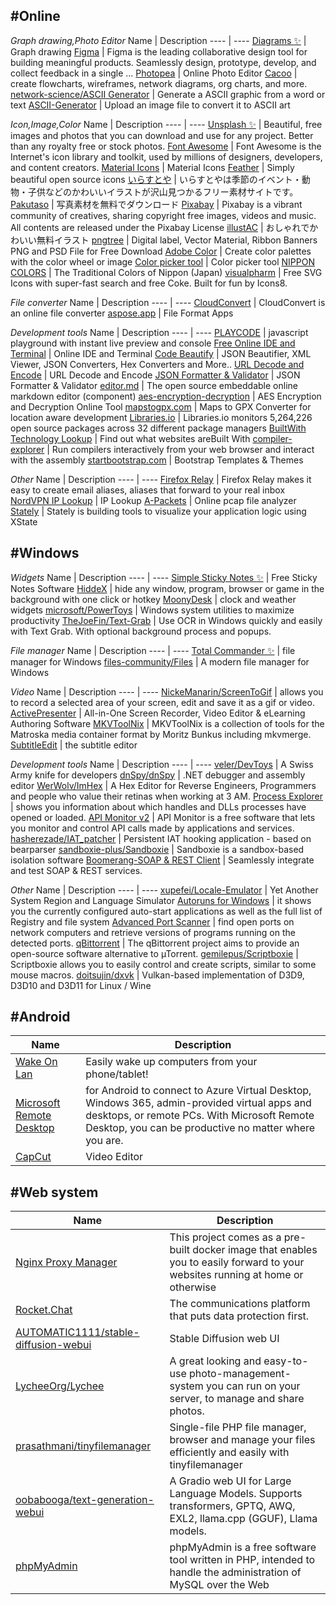 ## #Online

*Graph drawing,Photo Editor*
Name | Description
---- | ----
[Diagrams :sparkles:](https://app.diagrams.net/) | Graph drawing 
[Figma](https://www.figma.com/) | Figma is the leading collaborative design tool for building meaningful products. Seamlessly design, prototype, develop, and collect feedback in a single ...
[Photopea](https://www.photopea.com/) | Online Photo Editor
[Cacoo](https://cacoo.com/) | create flowcharts, wireframes, network diagrams, org charts, and more.
[network-science/ASCII Generator](http://www.network-science.de/ascii/) | Generate a ASCII graphic from a word or text
[ASCII-Generator](https://ascii-generator.site/) | Upload an image file to convert it to ASCII art

*Icon,Image,Color*
Name | Description
---- | ----
[Unsplash :sparkles:](https://unsplash.com/) | Beautiful, free images and photos that you can download and use for any project. Better than any royalty free or stock photos.
[Font Awesome](https://fontawesome.com/v5/search?o=r&m=free) | Font Awesome is the Internet's icon library and toolkit, used by millions of designers, developers, and content creators.
[Material Icons](https://fonts.google.com/icons?selected=Material+Icons) | Material Icons
[Feather](https://feathericons.com/) | Simply beautiful open source icons
[いらすとや](https://www.irasutoya.com/) | いらすとやは季節のイベント・動物・子供などのかわいいイラストが沢山見つかるフリー素材サイトです。
[Pakutaso](https://www.pakutaso.com/) | 写真素材を無料でダウンロード
[Pixabay](https://pixabay.com/) | Pixabay is a vibrant community of creatives, sharing copyright free images, videos and music. All contents are released under the Pixabay License
[illustAC](https://www.ac-illust.com/) | おしゃれでかわいい無料イラスト
[pngtree](https://pngtree.com) | Digital label, Vector Material, Ribbon Banners PNG and PSD File for Free Download
[Adobe Color](https://color.adobe.com/) | Create color palettes with the color wheel or image
[Color picker tool](https://developer.mozilla.org/zh-TW/docs/Web/CSS/CSS_Colors/Color_picker_tool) | Color picker tool
[NIPPON COLORS](https://nipponcolors.com/) | The Traditional Colors of Nippon (Japan)
[visualpharm](https://www.visualpharm.com/) | Free SVG Icons with super-fast search and free Coke. Built for fun by Icons8.

*File converter*
Name | Description
---- | ----
[CloudConvert](https://cloudconvert.com/) | CloudConvert is an online file converter
[aspose.app](https://www.aspose.app/) | File Format Apps

*Development tools*
Name | Description
---- | ----
[PLAYCODE](https://playcode.io/) | javascript playground with instant live preview and console
[Free Online IDE and Terminal](https://www.tutorialspoint.com/codingground.htm) | Online IDE and Terminal
[Code Beautify](https://codebeautify.org/) | JSON Beautifier, XML Viewer, JSON Converters, Hex Converters and More..
[URL Decode and Encode](https://www.urldecoder.org/) | URL Decode and Encode
[JSON Formatter & Validator](https://jsonformatter.curiousconcept.com/) | JSON Formatter & Validator
[editor.md](https://github.com/pandao/editor.md) | The open source embeddable online markdown editor (component)
[aes-encryption-decryption](https://www.devglan.com/online-tools/aes-encryption-decryption) | AES Encryption and Decryption Online Tool
[mapstogpx.com](https://mapstogpx.com/mobiledev.php) | Maps to GPX Converter for location aware development
[Libraries.io](https://libraries.io/) | Libraries.io monitors 5,264,226 open source packages across 32 different package managers
[BuiltWith Technology Lookup](https://builtwith.com/) | Find out what websites areBuilt With
[compiler-explorer](https://github.com/compiler-explorer/compiler-explorer) | Run compilers interactively from your web browser and interact with the assembly
[startbootstrap.com](https://startbootstrap.com/themes) | Bootstrap Templates & Themes


*Other*
Name | Description
---- | ----
[Firefox Relay](https://relay.firefox.com/) | Firefox Relay⁩ makes it easy to create email aliases, aliases that forward to your real inbox
[NordVPN IP Lookup](https://nordvpn.com/zh-tw/ip-lookup/) | IP Lookup
[A-Packets](https://apackets.com/) | Online pcap file analyzer
[Stately](https://stately.ai/) | Stately is building tools to visualize your application logic using XState

## #Windows

*Widgets*
Name | Description
---- | ----
[Simple Sticky Notes :sparkles:](https://www.simplestickynotes.com/) | Free Sticky Notes Software
[HiddeX](http://dejavu.narod.ru/hiddex.html) | hide any window, program, browser or game in the background with one click or hotkey
[MoonyDesk](https://tottsunta.blogspot.com/search/label/MoonyDesk) | clock and weather widgets
[microsoft/PowerToys](https://github.com/microsoft/PowerToys) | Windows system utilities to maximize productivity
[TheJoeFin/Text-Grab](https://github.com/TheJoeFin/Text-Grab) | Use OCR in Windows quickly and easily with Text Grab. With optional background process and popups.

*File manager*
Name | Description
---- | ----
[Total Commander :sparkles:](https://www.ghisler.com/) | file manager for Windows
[files-community/Files](https://github.com/files-community/Files) | A modern file manager for Windows

*Video*
Name | Description
---- | ----
[NickeManarin/ScreenToGif](https://github.com/NickeManarin/ScreenToGif) | allows you to record a selected area of your screen, edit and save it as a gif or video.
[ActivePresenter](https://atomisystems.com/download/) | All-in-One Screen Recorder, Video Editor & eLearning Authoring Software
[MKVToolNix](https://mkvtoolnix.download/) | MKVToolNix is a collection of tools for the Matroska media container format by Moritz Bunkus including mkvmerge.
[SubtitleEdit](https://github.com/SubtitleEdit/subtitleedit) | the subtitle editor

*Development tools*
Name | Description
---- | ----
[veler/DevToys](https://github.com/veler/DevToys) | A Swiss Army knife for developers
[dnSpy/dnSpy](https://github.com/dnSpy/dnSpy) | .NET debugger and assembly editor
[WerWolv/ImHex](https://github.com/WerWolv/ImHex) | A Hex Editor for Reverse Engineers, Programmers and people who value their retinas when working at 3 AM.
[Process Explorer](https://docs.microsoft.com/en-us/sysinternals/downloads/process-explorer) | shows you information about which handles and DLLs processes have opened or loaded.
[API Monitor v2](http://www.rohitab.com/apimonitor) | API Monitor is a free software that lets you monitor and control API calls made by applications and services.
[hasherezade/IAT_patcher](https://github.com/hasherezade/IAT_patcher) | Persistent IAT hooking application - based on bearparser
[sandboxie-plus/Sandboxie](https://github.com/sandboxie-plus/Sandboxie) | Sandboxie is a sandbox-based isolation software
[Boomerang-SOAP & REST Client](https://chromewebstore.google.com/detail/boomerang-soap-rest-clien/eipdnjedkpcnlmmdfdkgfpljanehloah?pli=1) | Seamlessly integrate and test SOAP & REST services.

*Other*
Name | Description
---- | ----
[xupefei/Locale-Emulator](https://github.com/xupefei/Locale-Emulator) | Yet Another System Region and Language Simulator
[Autoruns for Windows](https://docs.microsoft.com/en-us/sysinternals/downloads/autoruns) | it shows you the currently configured auto-start applications as well as the full list of Registry and file system
[Advanced Port Scanner](https://www.advanced-port-scanner.com/tw/) | find open ports on network computers and retrieve versions of programs running on the detected ports.
[qBittorrent](https://www.qbittorrent.org/) | The qBittorrent project aims to provide an open-source software alternative to µTorrent.
[gemilepus/Scriptboxie](https://github.com/gemilepus/Scriptboxie) | Scriptboxie allows you to easily control and create scripts, similar to some mouse macros.
[doitsujin/dxvk](https://github.com/doitsujin/dxvk) | Vulkan-based implementation of D3D9, D3D10 and D3D11 for Linux / Wine

## #Android
Name | Description
---- | ----
[Wake On Lan](https://play.google.com/store/apps/details?id=co.uk.mrwebb.wakeonlanS) | Easily wake up computers from your phone/tablet!
[Microsoft Remote Desktop](https://play.google.com/store/apps/details?id=com.microsoft.rdc.androidx) | for Android to connect to Azure Virtual Desktop, Windows 365, admin-provided virtual apps and desktops, or remote PCs. With Microsoft Remote Desktop, you can be productive no matter where you are.
[CapCut](https://play.google.com/store/apps/details?id=com.lemon.lvoverseas) | Video Editor

## #Web system
Name | Description
---- | ----
[Nginx Proxy Manager](https://nginxproxymanager.com/) | This project comes as a pre-built docker image that enables you to easily forward to your websites running at home or otherwise
[Rocket.Chat](https://github.com/RocketChat/Rocket.Chat) | The communications platform that puts data protection first.
[AUTOMATIC1111/stable-diffusion-webui](https://github.com/AUTOMATIC1111/stable-diffusion-webui) | Stable Diffusion web UI
[LycheeOrg/Lychee](https://github.com/LycheeOrg/Lychee) | A great looking and easy-to-use photo-management-system you can run on your server, to manage and share photos.
[prasathmani/tinyfilemanager](https://github.com/prasathmani/tinyfilemanager) | Single-file PHP file manager, browser and manage your files efficiently and easily with tinyfilemanager
[oobabooga/text-generation-webui](https://github.com/oobabooga/text-generation-webui) | A Gradio web UI for Large Language Models. Supports transformers, GPTQ, AWQ, EXL2, llama.cpp (GGUF), Llama models.
[phpMyAdmin](https://www.phpmyadmin.net/) | phpMyAdmin is a free software tool written in PHP, intended to handle the administration of MySQL over the Web


